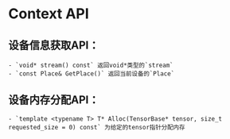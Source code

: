 # Context API

## 设备信息获取API：
    - `void* stream() const` 返回void*类型的`stream`
    - `const Place& GetPlace()` 返回当前设备的`Place`

## 设备内存分配API：
    - `template <typename T> T* Alloc(TensorBase* tensor, size_t requested_size = 0) const` 为给定的tensor指针分配内存
